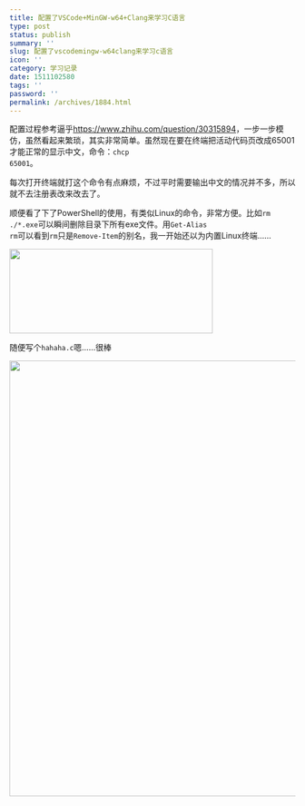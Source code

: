 ```yaml
---
title: 配置了VSCode+MinGW-w64+Clang来学习C语言
type: post
status: publish
summary: ''
slug: 配置了vscodemingw-w64clang来学习c语言
icon: ''
category: 学习记录
date: 1511102580
tags: ''
password: ''
permalink: /archives/1884.html
---
```


配置过程参考逼乎<a href="https://www.zhihu.com/question/30315894" target="_blank" rel="noopener">https://www.zhihu.com/question/30315894</a>，一步一步模仿，虽然看起来繁琐，其实非常简单。虽然现在要在终端把<span class="RichText CopyrightRichText-richText" data-reactid="207">活动代码页改成65001才能正常的显示中文，</span>命令：<code>chcp 65001</code>。

每次打开终端就打这个命令有点麻烦，不过平时需要输出中文的情况并不多，所以就不去注册表改来改去了。

顺便看了下了PowerShell的使用，有类似Linux的命令，非常方便。比如<code>rm ./*.exe</code>可以瞬间删除目录下所有exe文件。用<code>Get-Alias rm</code>可以看到<code>rm</code>只是<code>Remove-Item</code>的别名，我一开始还以为内置Linux终端……

<a href="https://www.zkl2333.com/usr/uploads/2017/11/ps-rm.png"><img class="aligncenter wp-image-1888 size-full" src="https://www.zkl2333.com/usr/uploads/2017/11/ps-rm.png" alt="" width="358" height="149" /></a>

随便写个<code>hahaha.c</code>嗯……很棒

<a href="https://www.zkl2333.com/usr/uploads/2017/11/ha-vsc.png"><img class="aligncenter wp-image-1887 size-full" src="https://www.zkl2333.com/usr/uploads/2017/11/ha-vsc.png" alt="" width="1366" height="768" /></a>
